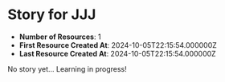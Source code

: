 # Story for JJJ

- **Number of Resources**: 1
- **First Resource Created At**: 2024-10-05T22:15:54.000000Z
- **Last Resource Created At**: 2024-10-05T22:15:54.000000Z

No story yet... Learning in progress!